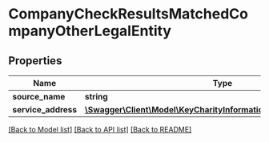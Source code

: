 # CompanyCheckResultsMatchedCompanyOtherLegalEntity

## Properties
Name | Type | Description | Notes
------------ | ------------- | ------------- | -------------
**source_name** | **string** |  | 
**service_address** | [**\Swagger\Client\Model\KeyCharityInformationOfficialContactAddress**](KeyCharityInformationOfficialContactAddress.md) |  | 

[[Back to Model list]](../README.md#documentation-for-models) [[Back to API list]](../README.md#documentation-for-api-endpoints) [[Back to README]](../README.md)


